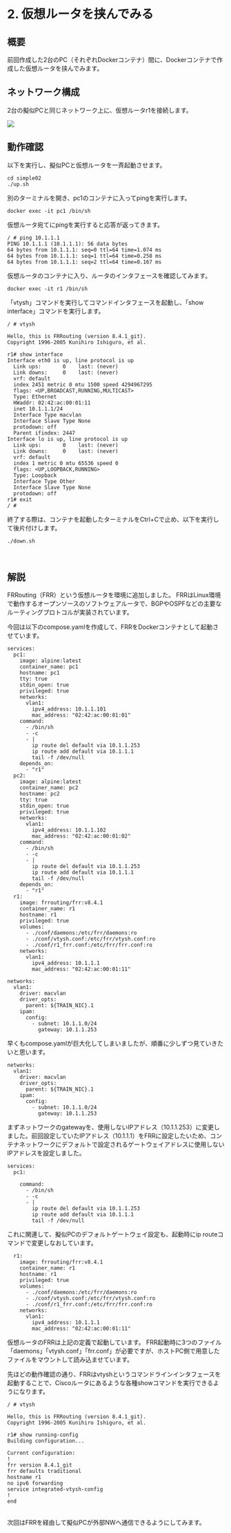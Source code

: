 # 2. 仮想ルータを挟んでみる

## 概要
前回作成した2台のPC（それぞれDockerコンテナ）間に、Dockerコンテナで作成した仮想ルータを挟んでみます。
<br>

## ネットワーク構成
2台の擬似PCと同じネットワーク上に、仮想ルータr1を接続します。
 
<img src="images/topology.png">
 
<br>

## 動作確認
以下を実行し、擬似PCと仮想ルータを一斉起動させます。
```Shell
cd simple02
./up.sh
```

別のターミナルを開き、pc1のコンテナに入ってpingを実行します。
```Shell
docker exec -it pc1 /bin/sh
```

仮想ルータ宛てにpingを実行すると応答が返ってきます。
```Shell
/ # ping 10.1.1.1
PING 10.1.1.1 (10.1.1.1): 56 data bytes
64 bytes from 10.1.1.1: seq=0 ttl=64 time=1.074 ms
64 bytes from 10.1.1.1: seq=1 ttl=64 time=0.258 ms
64 bytes from 10.1.1.1: seq=2 ttl=64 time=0.167 ms
```

仮想ルータのコンテナに入り、ルータのインタフェースを確認してみます。
```Shell
docker exec -it r1 /bin/sh
```
「vtysh」コマンドを実行してコマンドインタフェースを起動し、「show interface」コマンドを実行します。
```
/ # vtysh

Hello, this is FRRouting (version 8.4.1_git).
Copyright 1996-2005 Kunihiro Ishiguro, et al.

r1# show interface 
Interface eth0 is up, line protocol is up
  Link ups:       0    last: (never)
  Link downs:     0    last: (never)
  vrf: default
  index 2451 metric 0 mtu 1500 speed 4294967295 
  flags: <UP,BROADCAST,RUNNING,MULTICAST>
  Type: Ethernet
  HWaddr: 02:42:ac:00:01:11
  inet 10.1.1.1/24
  Interface Type macvlan
  Interface Slave Type None
  protodown: off 
  Parent ifindex: 2447
Interface lo is up, line protocol is up
  Link ups:       0    last: (never)
  Link downs:     0    last: (never)
  vrf: default
  index 1 metric 0 mtu 65536 speed 0 
  flags: <UP,LOOPBACK,RUNNING>
  Type: Loopback
  Interface Type Other
  Interface Slave Type None
  protodown: off 
r1# exit
/ # 
```



終了する際は、コンテナを起動したターミナルをCtrl+Cで止め、以下を実行して後片付けします。
```
./down.sh
```
<br>

## 解説

FRRouting（FRR）という仮想ルータを環境に追加しました。
FRRはLinux環境で動作するオープンソースのソフトウェアルータで、BGPやOSPFなどの主要なルーティングプロトコルが実装されています。

今回は以下のcompose.yamlを作成して、FRRをDockerコンテナとして起動させています。

```YML
services:
  pc1:
    image: alpine:latest
    container_name: pc1
    hostname: pc1
    tty: true
    stdin_open: true
    privileged: true
    networks:
      vlan1:
        ipv4_address: 10.1.1.101
        mac_address: "02:42:ac:00:01:01"
    command:
      - /bin/sh
      - -c
      - |
        ip route del default via 10.1.1.253
        ip route add default via 10.1.1.1
        tail -f /dev/null
    depends_on:
      - "r1"
  pc2:
    image: alpine:latest
    container_name: pc2
    hostname: pc2
    tty: true
    stdin_open: true
    privileged: true
    networks:
      vlan1:
        ipv4_address: 10.1.1.102
        mac_address: "02:42:ac:00:01:02"
    command:
      - /bin/sh
      - -c
      - |
        ip route del default via 10.1.1.253
        ip route add default via 10.1.1.1
        tail -f /dev/null
    depends_on:
      - "r1"
  r1:
    image: frrouting/frr:v8.4.1
    container_name: r1
    hostname: r1
    privileged: true
    volumes:
      - ./conf/daemons:/etc/frr/daemons:ro
      - ./conf/vtysh.conf:/etc/frr/vtysh.conf:ro
      - ./conf/r1_frr.conf:/etc/frr/frr.conf:ro
    networks:
      vlan1:
        ipv4_address: 10.1.1.1
        mac_address: "02:42:ac:00:01:11"

networks:
  vlan1:
    driver: macvlan
    driver_opts:
      parent: ${TRAIN_NIC}.1
    ipam:
      config:
        - subnet: 10.1.1.0/24
          gateway: 10.1.1.253
```

早くもcompose.yamlが巨大化してしまいましたが、順番に少しずつ見ていきたいと思います。
 
```
networks:
  vlan1:
    driver: macvlan
    driver_opts:
      parent: ${TRAIN_NIC}.1
    ipam:
      config:
        - subnet: 10.1.1.0/24
          gateway: 10.1.1.253
```
まずネットワークのgatewayを、使用しないIPアドレス（10.1.1.253）に変更しました。前回設定していたIPアドレス（10.1.1.1）をFRRに設定したいため、コンテナネットワークにデフォルトで設定されるゲートウェイアドレスに使用しないIPアドレスを設定しました。

```
services:
  pc1:

    command:
      - /bin/sh
      - -c
      - |
        ip route del default via 10.1.1.253
        ip route add default via 10.1.1.1
        tail -f /dev/null
```
これに関連して、擬似PCのデフォルトゲートウェイ設定も、起動時にip routeコマンドで変更しなおしています。

```
  r1:
    image: frrouting/frr:v8.4.1
    container_name: r1
    hostname: r1
    privileged: true
    volumes:
      - ./conf/daemons:/etc/frr/daemons:ro
      - ./conf/vtysh.conf:/etc/frr/vtysh.conf:ro
      - ./conf/r1_frr.conf:/etc/frr/frr.conf:ro
    networks:
      vlan1:
        ipv4_address: 10.1.1.1
        mac_address: "02:42:ac:00:01:11"
```
仮想ルータのFRRは上記の定義で起動しています。
FRR起動時に3つのファイル「daemons」「vtysh.conf」「frr.conf」が必要ですが、ホストPC側で用意したファイルをマウントして読み込ませています。

先ほどの動作確認の通り、FRRはvtyshというコマンドラインインタフェースを起動することで、Ciscoルータにあるような各種showコマンドを実行できるようになります。
```
/ # vtysh

Hello, this is FRRouting (version 8.4.1_git).
Copyright 1996-2005 Kunihiro Ishiguro, et al.

r1# show running-config 
Building configuration...

Current configuration:
!
frr version 8.4.1_git
frr defaults traditional
hostname r1
no ipv6 forwarding
service integrated-vtysh-config
!
end
```

<br>
次回はFRRを経由して擬似PCが外部NWへ通信できるようにしてみます。